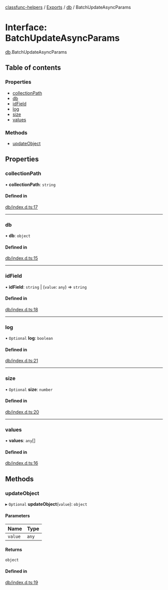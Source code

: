 [classfunc-helpers](../README.md) / [Exports](../modules.md) / [db](../modules/db.md) / BatchUpdateAsyncParams

# Interface: BatchUpdateAsyncParams

[db](../modules/db.md).BatchUpdateAsyncParams

## Table of contents

### Properties

- [collectionPath](db.BatchUpdateAsyncParams.md#collectionpath)
- [db](db.BatchUpdateAsyncParams.md#db)
- [idField](db.BatchUpdateAsyncParams.md#idfield)
- [log](db.BatchUpdateAsyncParams.md#log)
- [size](db.BatchUpdateAsyncParams.md#size)
- [values](db.BatchUpdateAsyncParams.md#values)

### Methods

- [updateObject](db.BatchUpdateAsyncParams.md#updateobject)

## Properties

### collectionPath

• **collectionPath**: `string`

#### Defined in

[db/index.d.ts:17](https://github.com/ClassFunc/classfunc-helpers/blob/7f22d1a/db/index.d.ts#L17)

___

### db

• **db**: `object`

#### Defined in

[db/index.d.ts:15](https://github.com/ClassFunc/classfunc-helpers/blob/7f22d1a/db/index.d.ts#L15)

___

### idField

• **idField**: `string` \| (`value`: `any`) => `string`

#### Defined in

[db/index.d.ts:18](https://github.com/ClassFunc/classfunc-helpers/blob/7f22d1a/db/index.d.ts#L18)

___

### log

• `Optional` **log**: `boolean`

#### Defined in

[db/index.d.ts:21](https://github.com/ClassFunc/classfunc-helpers/blob/7f22d1a/db/index.d.ts#L21)

___

### size

• `Optional` **size**: `number`

#### Defined in

[db/index.d.ts:20](https://github.com/ClassFunc/classfunc-helpers/blob/7f22d1a/db/index.d.ts#L20)

___

### values

• **values**: `any`[]

#### Defined in

[db/index.d.ts:16](https://github.com/ClassFunc/classfunc-helpers/blob/7f22d1a/db/index.d.ts#L16)

## Methods

### updateObject

▸ `Optional` **updateObject**(`value`): `object`

#### Parameters

| Name | Type |
| :------ | :------ |
| `value` | `any` |

#### Returns

`object`

#### Defined in

[db/index.d.ts:19](https://github.com/ClassFunc/classfunc-helpers/blob/7f22d1a/db/index.d.ts#L19)
